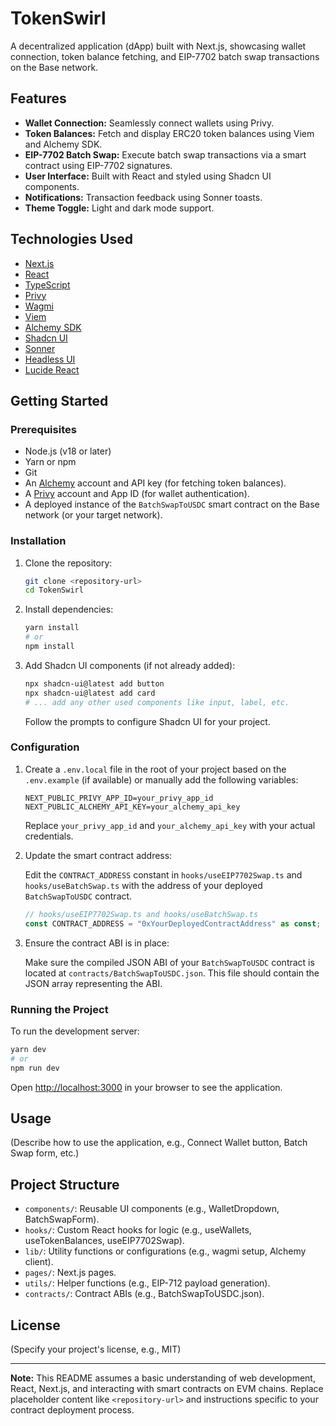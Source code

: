 # TokenSwirl

A decentralized application (dApp) built with Next.js, showcasing wallet connection, token balance fetching, and EIP-7702 batch swap transactions on the Base network.

## Features

*   **Wallet Connection:** Seamlessly connect wallets using Privy.
*   **Token Balances:** Fetch and display ERC20 token balances using Viem and Alchemy SDK.
*   **EIP-7702 Batch Swap:** Execute batch swap transactions via a smart contract using EIP-7702 signatures.
*   **User Interface:** Built with React and styled using Shadcn UI components.
*   **Notifications:** Transaction feedback using Sonner toasts.
*   **Theme Toggle:** Light and dark mode support.

## Technologies Used

*   [Next.js](https://nextjs.org/)
*   [React](https://react.dev/)
*   [TypeScript](https://www.typescriptlang.org/)
*   [Privy](https://privy.io/)
*   [Wagmi](https://wagmi.sh/)
*   [Viem](https://viem.sh/)
*   [Alchemy SDK](https://docs.alchemy.com/reference/alchemy-sdk)
*   [Shadcn UI](https://ui.shadcn.com/)
*   [Sonner](https://sonner.emilkowal.ski/)
*   [Headless UI](https://headlessui.com/)
*   [Lucide React](https://lucide.dev/guide/packages/lucide-react)

## Getting Started

### Prerequisites

*   Node.js (v18 or later)
*   Yarn or npm
*   Git
*   An [Alchemy](https://www.alchemy.com/) account and API key (for fetching token balances).
*   A [Privy](https://privy.io/) account and App ID (for wallet authentication).
*   A deployed instance of the `BatchSwapToUSDC` smart contract on the Base network (or your target network).

### Installation

1.  Clone the repository:
    ```bash
    git clone <repository-url>
    cd TokenSwirl
    ```
2.  Install dependencies:
    ```bash
    yarn install
    # or
    npm install
    ```
3.  Add Shadcn UI components (if not already added):
    ```bash
    npx shadcn-ui@latest add button
    npx shadcn-ui@latest add card
    # ... add any other used components like input, label, etc.
    ```
    Follow the prompts to configure Shadcn UI for your project.

### Configuration

1.  Create a `.env.local` file in the root of your project based on the `.env.example` (if available) or manually add the following variables:

    ```env
    NEXT_PUBLIC_PRIVY_APP_ID=your_privy_app_id
    NEXT_PUBLIC_ALCHEMY_API_KEY=your_alchemy_api_key
    ```
    Replace `your_privy_app_id` and `your_alchemy_api_key` with your actual credentials.

2.  Update the smart contract address:

    Edit the `CONTRACT_ADDRESS` constant in `hooks/useEIP7702Swap.ts` and `hooks/useBatchSwap.ts` with the address of your deployed `BatchSwapToUSDC` contract.

    ```typescript
    // hooks/useEIP7702Swap.ts and hooks/useBatchSwap.ts
    const CONTRACT_ADDRESS = "0xYourDeployedContractAddress" as const; // Replace with your contract address
    ```

3.  Ensure the contract ABI is in place:

    Make sure the compiled JSON ABI of your `BatchSwapToUSDC` contract is located at `contracts/BatchSwapToUSDC.json`. This file should contain the JSON array representing the ABI.

### Running the Project

To run the development server:

```bash
yarn dev
# or
npm run dev
```

Open [http://localhost:3000](http://localhost:3000) in your browser to see the application.

## Usage

(Describe how to use the application, e.g., Connect Wallet button, Batch Swap form, etc.)

## Project Structure

*   `components/`: Reusable UI components (e.g., WalletDropdown, BatchSwapForm).
*   `hooks/`: Custom React hooks for logic (e.g., useWallets, useTokenBalances, useEIP7702Swap).
*   `lib/`: Utility functions or configurations (e.g., wagmi setup, Alchemy client).
*   `pages/`: Next.js pages.
*   `utils/`: Helper functions (e.g., EIP-712 payload generation).
*   `contracts/`: Contract ABIs (e.g., BatchSwapToUSDC.json).

## License

(Specify your project's license, e.g., MIT)

---
**Note:** This README assumes a basic understanding of web development, React, Next.js, and interacting with smart contracts on EVM chains. Replace placeholder content like `<repository-url>` and instructions specific to your contract deployment process.

